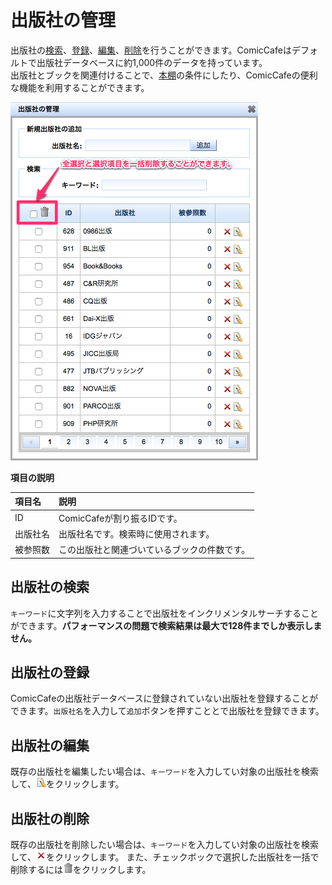 # 出版社の管理
出版社の[検索](#search)、[登録](#register)、[編集](#update)、[削除](#delete)を行うことができます。ComicCafeはデフォルトで出版社データベースに約1,000件のデータを持っています。  
出版社とブックを関連付けることで、[本棚](../../Client/BasicOperations/Bookshelf.mkd)の条件にしたり、ComicCafeの便利な機能を利用することができます。

<img src='https://raw.githubusercontent.com/burton999dev/ComicCafeHelp/master/images/ja/server/Publisher.png'/>


**項目の説明**
    
|項目名|説明|
|:-----------|:------------|
ID|ComicCafeが割り振るIDです。
出版社名|出版社名です。検索時に使用されます。
被参照数|この出版社と関連づいているブックの件数です。

## <a name ="search">出版社の検索</a>
`キーワード`に文字列を入力することで出版社をインクリメンタルサーチすることができます。**パフォーマンスの問題で検索結果は最大で128件までしか表示しません。**

## <a name ="register">出版社の登録</a>
ComicCafeの出版社データベースに登録されていない出版社を登録することができます。`出版社名`を入力して`追加`ボタンを押すこととで出版社を登録できます。

## <a name ="update">出版社の編集</a>
既存の出版社を編集したい場合は、`キーワード`を入力してい対象の出版社を検索して、![](https://raw.githubusercontent.com/burton999dev/ComicCafeHelp/master/images/server/icon/edit.gif)をクリックします。

## <a name ="delete">出版社の削除</a>
既存の出版社を削除したい場合は、`キーワード`を入力してい対象の出版社を検索して、![](https://raw.githubusercontent.com/burton999dev/ComicCafeHelp/master/images/server/icon/delete.gif)をクリックします。
また、チェックボックで選択した出版社を一括で削除するには![](https://raw.githubusercontent.com/burton999dev/ComicCafeHelp/master/images/server/icon/trash.png)をクリックします。
